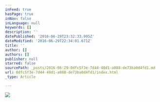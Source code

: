 ```yaml
---
inFeed: true
hasPage: true
inNav: false
inLanguage: null
keywords: []
description: ''
datePublished: '2016-06-29T23:32:33.995Z'
dateModified: '2016-06-29T22:34:01.671Z'
title: ''
author: []
authors: []
publisher: null
starred: false
sourcePath: _posts/2016-06-29-0dfc5f3e-7d44-48d1-a088-de73ba0d4fd1.md
url: 0dfc5f3e-7d44-48d1-a088-de73ba0d4fd1/index.html
_type: Article

---
```

![](https://the-grid-user-content.s3-us-west-2.amazonaws.com/5f2e6d65-252b-4e9d-990c-13d3f82eaf56.jpg)